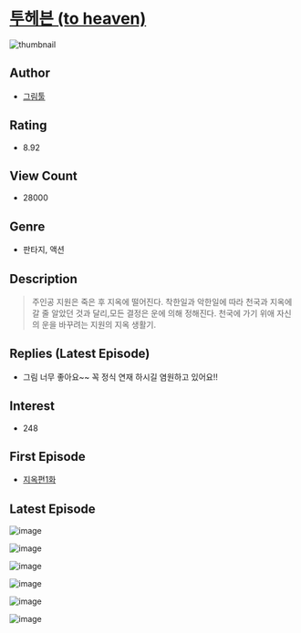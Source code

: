 # [투헤븐 (to heaven)](https://comic.naver.com/bestChallenge/list?titleId=806103)
![thumbnail](https://image-comic.pstatic.net/user_contents_data/challenge_comic/2023/05/26/361097/upload_3991368368033904741_480x623.jpeg)

## Author
- [그림툴](https://comic.naver.com/artistTitle?id=361097)

## Rating
- 8.92

## View Count
- 28000

## Genre
- 판타지, 액션

## Description
> 주인공 지원은 죽은 후 지옥에 떨어진다. 착한일과 악한일에 따라 천국과 지옥에 갈 줄 알았던 것과 달리,모든 결정은 운에 의해 정해진다. 천국에 가기 위애 자신의 운을 바꾸려는 지원의 지옥 생활기.

## Replies (Latest Episode)
- 그림 너무 좋아요~~ 꼭 정식 연재 하시길 염원하고 있어요!!

## Interest
- 248

## First Episode
- [지옥편1화](https://comic.naver.com/bestChallenge/detail?titleId=806103&no=1)

## Latest Episode
![image](https://image-comic.pstatic.net/user_contents_data/challenge_comic/2023/05/25/361097/upload_7004284013493052466.jpeg)

![image](https://image-comic.pstatic.net/user_contents_data/challenge_comic/2023/05/25/361097/upload_3978989868643804464.jpeg)

![image](https://image-comic.pstatic.net/user_contents_data/challenge_comic/2023/05/25/361097/upload_3761738663980250416.jpeg)

![image](https://image-comic.pstatic.net/user_contents_data/challenge_comic/2023/05/25/361097/upload_3761685891713885750.jpeg)

![image](https://image-comic.pstatic.net/user_contents_data/challenge_comic/2023/05/25/361097/upload_3486121901560182070.jpeg)

![image](https://image-comic.pstatic.net/user_contents_data/challenge_comic/2023/05/25/361097/upload_7221295723096454498.jpeg)
